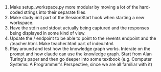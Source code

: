 1. Make setup_workspace.py more modular by moving a lot of the hard-coded strings into their separate files.
2. Make study::init part of the SessionStart hook when starting a new workspace.
3. Have the stdin and stdout actually being captured and the responses being displayed in some kind of view.
4. Update the / endpoint to be able to point to the /events endpoint and the /teacher.html. Make teacher.html part of index.html.
5. Play around and test how the knowledge graph works. Interate on the prompt and how claude can use the knowledge graph. Start from Alan Turing's paper and then go deeper into some textbook (e.g. Computer Systems: A Programmer's Perspective, since we are all familiar with it)